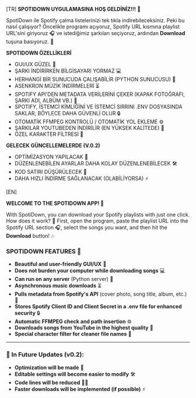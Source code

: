 [TR]
**SPOTIDOWN UYGULAMASINA HOŞ GELDİNİZ!!!** 🎉

SpotiDown ile Spotify çalma listelerinizi tek tıkla indirebileceksiniz. Peki bu nasıl çalışıyor? Öncelikle programı açıyoruz, Spotify URL kısmına playlist URL'sini giriyoruz 🎧 ve istediğimiz şarkıları seçiyoruz, ardından **Download** tuşuna basıyoruz. 🎵

**SPOTIDOWN ÖZELLİKLERİ**  
- GUI/UX GÜZEL 🎨  
- ŞARKI İNDİRİRKEN BİLGİSAYARI YORMAZ 💻  
- HERHANGİ BİR SUNUCUDA ÇALIŞABİLİR (PYTHON SUNUCUSU) 🐍  
- ASENKRON MÜZİK İNDİRMELERİ ⏳  
- SPOTIFY API'DEN METADATA VERİLERİNİ ÇEKER (KAPAK FOTOĞRAFI, ŞARKI ADI, ALBÜM VB.) 📀  
- SPOTIFY, İSTEMCİ KİMLİĞİNİ VE İSTEMCİ SIRRINI .ENV DOSYASINDA SAKLAR, BÖYLECE DAHA GÜVENLİ OLUR 🔒  
- OTOMATİK FFMPEG KONTROLÜ / OTOMATİK YOL EKLEME ⚙️  
- ŞARKILAR YOUTUBEDEN İNDİRİLİR (EN YÜKSEK KALİTEDE) 🎥  
- ÖZEL KARAKTER FİLTRESİ 🧹  

**GELECEK GÜNCELLEMELERDE (V.0.2)**  
- OPTİMİZASYON YAPILACAK 🚀  
- DÜZENLENEBİLEN AYARLAR DAHA KOLAY DÜZENLENEBİLECEK 🛠️  
- KOD SATIRI DÜŞÜRÜLECEK 🔧  
- DAHA HIZLI İNDİRME SAĞLANACAK (OLABİLİYORSA) ⚡  

[EN]

**WELCOME TO THE SPOTIDOWN APP! 🎉**

With SpotiDown, you can download your Spotify playlists with just one click. How does it work? 🤔 First, open the program, paste the playlist URL into the Spotify URL section 🎧, select the songs you want, and then hit the **Download** button! 🎶

### SPOTIDOWN FEATURES 🚀
- **Beautiful and user-friendly GUI/UX** 🎨
- **Does not burden your computer while downloading songs** 💻
- **Can run on any server** (Python server) 🐍
- **Asynchronous music downloads** ⏳
- **Pulls metadata from Spotify's API** (cover photo, song title, album, etc.) 📀
- **Stores Spotify Client ID and Client Secret in a .env file for enhanced security** 🔒
- **Automatic FFMPEG check and path insertion** ⚙️
- **Downloads songs from YouTube in the highest quality** 🎥
- **Special character filter for cleaner file names** 🧹

---

### 📅 In Future Updates (v0.2):
- **Optimization will be made** 🚀
- **Editable settings will become easier to modify** 🛠️
- **Code lines will be reduced** 🧑‍💻
- **Faster downloads will be implemented (if possible)** ⚡
